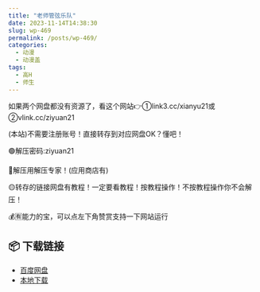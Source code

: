 ```yaml
---
title: "老师管弦乐队"
date: 2023-11-14T14:38:30
slug: wp-469
permalink: /posts/wp-469/
categories:
  - 动漫
  - 动漫盖
tags:
  - 高H
  - 师生
---
```


如果两个网盘都没有资源了，看这个网站👉①link3.cc/xianyu21或②vlink.cc/ziyuan21

(本站)不需要注册账号！直接转存到对应网盘OK？懂吧！

🟢解压密码:ziyuan21

🔵解压用解压专家！(应用商店有)

🟡转存的链接网盘有教程！一定要看教程！按教程操作！不按教程操作你不会解压！

💰🈶能力的宝，可以点左下角赞赏支持一下网站运行

## 📦 下载链接
- [百度网盘](https://blziyuan21.com/pay-download/469?key=a4f6e450f8&down_id=0)
- [本地下载](https://blziyuan21.com/pay-download/469?key=a4f6e450f8&down_id=1)

